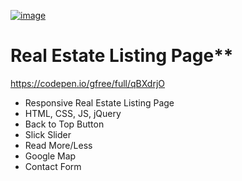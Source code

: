 [![image](https://gregfreeman.me/projects/random/house/screenshot.jpg)](https://codepen.io/gfree/full/qBXdrjO)

# Real Estate Listing Page**

https://codepen.io/gfree/full/qBXdrjO

- Responsive Real Estate Listing Page
- HTML, CSS, JS, jQuery
- Back to Top Button
- Slick Slider
- Read More/Less
- Google Map
- Contact Form


